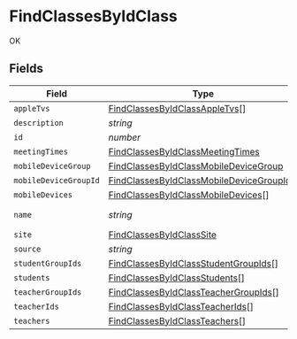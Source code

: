 # FindClassesByIdClass

OK


## Fields

| Field                                                                                                           | Type                                                                                                            | Required                                                                                                        | Description                                                                                                     | Example                                                                                                         |
| --------------------------------------------------------------------------------------------------------------- | --------------------------------------------------------------------------------------------------------------- | --------------------------------------------------------------------------------------------------------------- | --------------------------------------------------------------------------------------------------------------- | --------------------------------------------------------------------------------------------------------------- |
| `appleTvs`                                                                                                      | [FindClassesByIdClassAppleTvs](../../models/operations/findclassesbyidclassappletvs.md)[]                       | :heavy_minus_sign:                                                                                              | N/A                                                                                                             |                                                                                                                 |
| `description`                                                                                                   | *string*                                                                                                        | :heavy_minus_sign:                                                                                              | N/A                                                                                                             |                                                                                                                 |
| `id`                                                                                                            | *number*                                                                                                        | :heavy_minus_sign:                                                                                              | N/A                                                                                                             | 1                                                                                                               |
| `meetingTimes`                                                                                                  | [FindClassesByIdClassMeetingTimes](../../models/operations/findclassesbyidclassmeetingtimes.md)                 | :heavy_minus_sign:                                                                                              | N/A                                                                                                             |                                                                                                                 |
| `mobileDeviceGroup`                                                                                             | [FindClassesByIdClassMobileDeviceGroup](../../models/operations/findclassesbyidclassmobiledevicegroup.md)       | :heavy_minus_sign:                                                                                              | N/A                                                                                                             |                                                                                                                 |
| `mobileDeviceGroupId`                                                                                           | [FindClassesByIdClassMobileDeviceGroupId](../../models/operations/findclassesbyidclassmobiledevicegroupid.md)[] | :heavy_minus_sign:                                                                                              | N/A                                                                                                             |                                                                                                                 |
| `mobileDevices`                                                                                                 | [FindClassesByIdClassMobileDevices](../../models/operations/findclassesbyidclassmobiledevices.md)[]             | :heavy_minus_sign:                                                                                              | N/A                                                                                                             |                                                                                                                 |
| `name`                                                                                                          | *string*                                                                                                        | :heavy_check_mark:                                                                                              | Name of the class                                                                                               | Math 101                                                                                                        |
| `site`                                                                                                          | [FindClassesByIdClassSite](../../models/operations/findclassesbyidclasssite.md)                                 | :heavy_minus_sign:                                                                                              | N/A                                                                                                             |                                                                                                                 |
| `source`                                                                                                        | *string*                                                                                                        | :heavy_minus_sign:                                                                                              | N/A                                                                                                             | N/A                                                                                                             |
| `studentGroupIds`                                                                                               | [FindClassesByIdClassStudentGroupIds](../../models/operations/findclassesbyidclassstudentgroupids.md)[]         | :heavy_minus_sign:                                                                                              | N/A                                                                                                             |                                                                                                                 |
| `students`                                                                                                      | [FindClassesByIdClassStudents](../../models/operations/findclassesbyidclassstudents.md)[]                       | :heavy_minus_sign:                                                                                              | N/A                                                                                                             |                                                                                                                 |
| `teacherGroupIds`                                                                                               | [FindClassesByIdClassTeacherGroupIds](../../models/operations/findclassesbyidclassteachergroupids.md)[]         | :heavy_minus_sign:                                                                                              | N/A                                                                                                             |                                                                                                                 |
| `teacherIds`                                                                                                    | [FindClassesByIdClassTeacherIds](../../models/operations/findclassesbyidclassteacherids.md)[]                   | :heavy_minus_sign:                                                                                              | N/A                                                                                                             |                                                                                                                 |
| `teachers`                                                                                                      | [FindClassesByIdClassTeachers](../../models/operations/findclassesbyidclassteachers.md)[]                       | :heavy_minus_sign:                                                                                              | N/A                                                                                                             |                                                                                                                 |